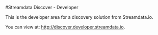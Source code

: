 #Streamdata Discover - Developer

This is the developer area for a discovery solution from Streamdata.io.

You can view at: http://discover.developer.streamdata.io.
